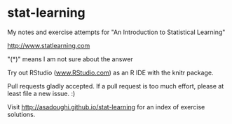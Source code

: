 stat-learning
=============

My notes and exercise attempts for "An Introduction to Statistical Learning"

http://www.statlearning.com

"(*)" means I am not sure about the answer

Try out RStudio (www.RStudio.com) as an R IDE with the knitr package.

Pull requests gladly accepted. If a pull request is too much effort, please at least file a new issue. :)

Visit http://asadoughi.github.io/stat-learning for an index of exercise solutions.
